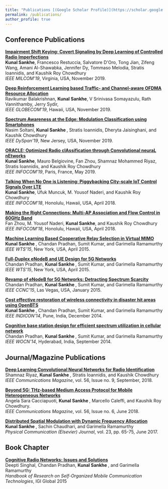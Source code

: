```yaml
---
title: "Publications [(Google Scholar Profile)](https://scholar.google.com/citations?user=Ixg9n-EAAAAJ&hl=en)"
permalink: /publications/
author_profile: true
---
```


## Conference Publications


<b>[Impairment Shift Keying: Covert Signaling by Deep Learning of Controlled Radio Imperfections](http://kunalsankhe.com/publications/GanGradient)</b> <br>
<b>Kunal Sankhe</b>, Francesco Restuccia, Salvatore D'Oro, Tong Jian,  Zifeng Wang, Amani Al-Shawabka,
Jennifer Dy, Tommaso Melodia, Stratis Ioannidis, and Kaushik Roy Chowdhury <br>
<i>IEEE MILCOM'19</i>, Virginia, USA, November 2019. 

<b>[Deep Reinforcement Learning based Traffic- and Channel-aware OFDMA Resource Allocation](http://lantaoyu.com/publications/GanGradient)</b> <br>
Ravikumar Balakrishnan, <b>Kunal Sankhe</b>, V Srinivasa Somayazulu, Rath Vannithamby, Jerry Sydir, <br>
<i>IEEE GLOBECOM'19</i>, Hawaii, USA, November 2019.

<b>[Spectrum Awareness at the Edge: Modulation Classification using Smartphones](http://lantaoyu.com/publications/GanGradient)</b> <br>
Nasim Soltani, <b> Kunal Sankhe </b>, Stratis Ioannidis, Dheryta Jaisinghani, and Kaushik Chowdhury <br>
<i>IEEE DySpan'19</i>, New Jersey, USA, November 2019. 

<b>[ORACLE: Optimized Radio clAssification through Convolutional neuraL nEtworks](http://lantaoyu.com/publications/GanGradient)</b> <br>
<b>Kunal Sankhe</b>, Mauro Belgiovine, Fan Zhou, Shamnaz Mohammed Riyaz, Stratis Ioannidis, and Kaushik Roy Chowdhury <br>
<i>IEEE INFOCOM'19</i>, Paris, France, May 2019. 

<b>[Talking When No One is Listening: Piggybacking City-scale IoT Control Signals Over LTE](http://lantaoyu.com/publications/GanGradient)</b> <br>
<b>Kunal Sankhe</b>, Ufuk Muncuk, M. Yousof Naderi, and Kaushik Roy Chowdhury <br>
<i>IEEE INFOCOM'18</i>, Honolulu, Hawaii, USA, April 2018.

<b>[Making the Right Connections: Multi-AP Association and Flow Control in 60GHz Band](http://lantaoyu.com/publications/SeqGAN)</b> <br>
Fan Zhou, M. Yousof Naderi, <b>Kunal Sankhe</b>, and Kaushik Roy Chowdhury <br>
<i>IEEE INFOCOM'18</i>, Honolulu, Hawaii, USA, April 2018.

<b>[Machine Learning Based Cooperative Relay Selection in Virtual MIMO](http://lantaoyu.com/publications/SeqGAN)</b> <br>
<b> Kunal Sankhe </b>, Chandan Pradhan, Sumit Kumar, and Garimella Ramamurthy <br>
<i>IEEE WTS'15</i>, New York, USA, April 2015.

<b>[Full-Duplex eNodeB and UE Design for 5G Networks](http://lantaoyu.com/publications/SeqGAN)</b> <br>
Chandan Pradhan, <b> Kunal Sankhe </b>, Sumit Kumar, and Garimella Ramamurthy <br>
<i>IEEE WTS'15</i>, New York, USA, April 2015.

<b>[Revamp of eNodeB for 5G Networks: Detracting Spectrum Scarcity](http://lantaoyu.com/publications/SeqGAN)</b> <br>
Chandan Pradhan, <b> Kunal Sankhe </b>, Sumit Kumar, and Garimella Ramamurthy <br>
<i>IEEE CCNC'15</i>, Las Vegas, USA, January 2015.

<b>[Cost effective restoration of wireless connectivity in disaster hit areas using OpenBTS](http://lantaoyu.com/publications/SeqGAN)</b> <br>
<b> Kunal Sankhe </b>, Chandan Pradhan, Sumit Kumar, and Garimella Ramamurthy <br>
<i>IEEE INDICON'14</i>, Pune, India, December 2014.

<b>[Cognitive base station design for efficient spectrum utilization in cellular network](http://lantaoyu.com/publications/SeqGAN)</b> <br>
Chandan Pradhan, <b> Kunal Sankhe </b>, Sumit Kumar, and Garimella Ramamurthy <br>
<i>IEEE WOCN'14</i>, Hyderabad, India, September 2014.

## Journal/Magazine Publications

<b>[Deep Learning Convolutional Neural Networks for Radio Identification](http://lantaoyu.com/publications/RLSGAAAI19)</b><br>
Shamnaz Riyaz, <b>Kunal Sankhe </b>, Stratis Ioannidis, and Kaushik Chowdhury <br>
<i>IEEE Communications Magazine</i>, vol.  56, Issue no. 9, September, 2018.

<b>[Beyond 5G: THz-based Medium Access Protocol for Mobile Heterogeneous Networks](http://lantaoyu.com/publications/MA)</b><br>
Angela Sara Cacciapuoti, <b>Kunal Sankhe </b>, Marcello Caleffi, and Kaushik Roy Chowdhury. <br>
<i>IEEE Communications Magazine</i>, vol. 56, Issue no. 6, June 2018.

<b>[Distributed Spatial Modulation with Dynamic Frequency Allocation](http://lantaoyu.com/publications/COMPASS18)</b><br>
<b>Kunal Sankhe </b>, Sachin Chaudhari, and Garimella Ramamurthy <br>
<i>Physical Communication (Elsevier) Journal</i>, vol. 23, pp. 65-75, June 2017.

## Book Chapter
<b>[Cognitive Radio Networks: Issues and Solutions](http://lantaoyu.com/publications/RLSGAAAI19)</b><br>
Deepti Singhal, Chandan Pradhan, <b> Kunal Sankhe </b>, and Garimella Ramamurthy <br>
<i>Handbook of Research on Self-Organized Mobile Communication Technologies</i>, IGI Global 2015
